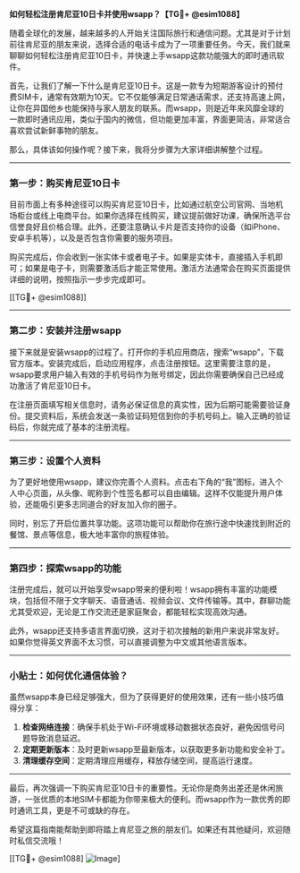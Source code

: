 **如何轻松注册肯尼亚10日卡并使用wsapp？【TG💪+ @esim1088】**

随着全球化的发展，越来越多的人开始关注国际旅行和通信问题。尤其是对于计划前往肯尼亚的朋友来说，选择合适的电话卡成为了一项重要任务。今天，我们就来聊聊如何轻松注册肯尼亚10日卡，并快速上手wsapp这款功能强大的即时通讯软件。

首先，让我们了解一下什么是肯尼亚10日卡。这是一款专为短期游客设计的预付费SIM卡，通常有效期为10天。它不仅能够满足日常通话需求，还支持高速上网，让你在异国他乡也能保持与家人朋友的联系。而wsapp，则是近年来风靡全球的一款即时通讯应用，类似于国内的微信，但功能更加丰富，界面更简洁，非常适合喜欢尝试新鲜事物的朋友。

那么，具体该如何操作呢？接下来，我将分步骤为大家详细讲解整个过程。

---

### 第一步：购买肯尼亚10日卡

目前市面上有多种途径可以购买肯尼亚10日卡，比如通过航空公司官网、当地机场柜台或线上电商平台。如果你选择在线购买，建议提前做好功课，确保所选平台信誉良好且价格合理。此外，还要注意确认卡片是否支持你的设备（如iPhone、安卓手机等），以及是否包含你需要的服务项目。

购买完成后，你会收到一张实体卡或者电子卡。如果是实体卡，直接插入手机即可；如果是电子卡，则需要激活后才能正常使用。激活方法通常会在购买页面提供详细的说明，按照指示一步步完成即可。

[[TG💪+ @esim1088]]

---

### 第二步：安装并注册wsapp

接下来就是安装wsapp的过程了。打开你的手机应用商店，搜索“wsapp”，下载官方版本。安装完成后，启动应用程序，点击注册按钮。这里需要注意的是，wsapp要求用户输入有效的手机号码作为账号绑定，因此你需要确保自己已经成功激活了肯尼亚10日卡。

在注册页面填写相关信息时，请务必保证信息的真实性，因为后期可能需要验证身份。提交资料后，系统会发送一条验证码短信到你的手机号码上。输入正确的验证码后，你就完成了基本的注册流程。

---

### 第三步：设置个人资料

为了更好地使用wsapp，建议你完善个人资料。点击右下角的“我”图标，进入个人中心页面，从头像、昵称到个性签名都可以自由编辑。这样不仅能提升用户体验，还能吸引更多志同道合的好友加入你的圈子。

同时，别忘了开启位置共享功能。这项功能可以帮助你在旅行途中快速找到附近的餐馆、景点等信息，极大地丰富你的旅程体验。

---

### 第四步：探索wsapp的功能

注册完成后，就可以开始享受wsapp带来的便利啦！wsapp拥有丰富的功能模块，包括但不限于文字聊天、语音通话、视频会议、文件传输等。其中，群聊功能尤其受欢迎，无论是工作交流还是家庭聚会，都能轻松实现高效沟通。

此外，wsapp还支持多语言界面切换，这对于初次接触的新用户来说非常友好。如果你觉得英文界面不太习惯，可以直接调整为中文或其他语言版本。

---

### 小贴士：如何优化通信体验？

虽然wsapp本身已经足够强大，但为了获得更好的使用效果，还有一些小技巧值得分享：

1. **检查网络连接**：确保手机处于Wi-Fi环境或移动数据状态良好，避免因信号问题导致消息延迟。
2. **定期更新版本**：及时更新wsapp至最新版本，以获取更多新功能和安全补丁。
3. **清理缓存空间**：定期清理应用缓存，释放存储空间，提高运行速度。

---

最后，再次强调一下购买肯尼亚10日卡的重要性。无论你是商务出差还是休闲旅游，一张优质的本地SIM卡都能为你带来极大的便利。而wsapp作为一款优秀的即时通讯工具，更是不可或缺的存在。

希望这篇指南能帮助到即将踏上肯尼亚之旅的朋友们。如果还有其他疑问，欢迎随时私信交流哦！

[[TG💪+ @esim1088] ![Image](https://i.postimg.cc/4NQfJmqS/Snipaste-2025-05-13-00-14-12.png)]